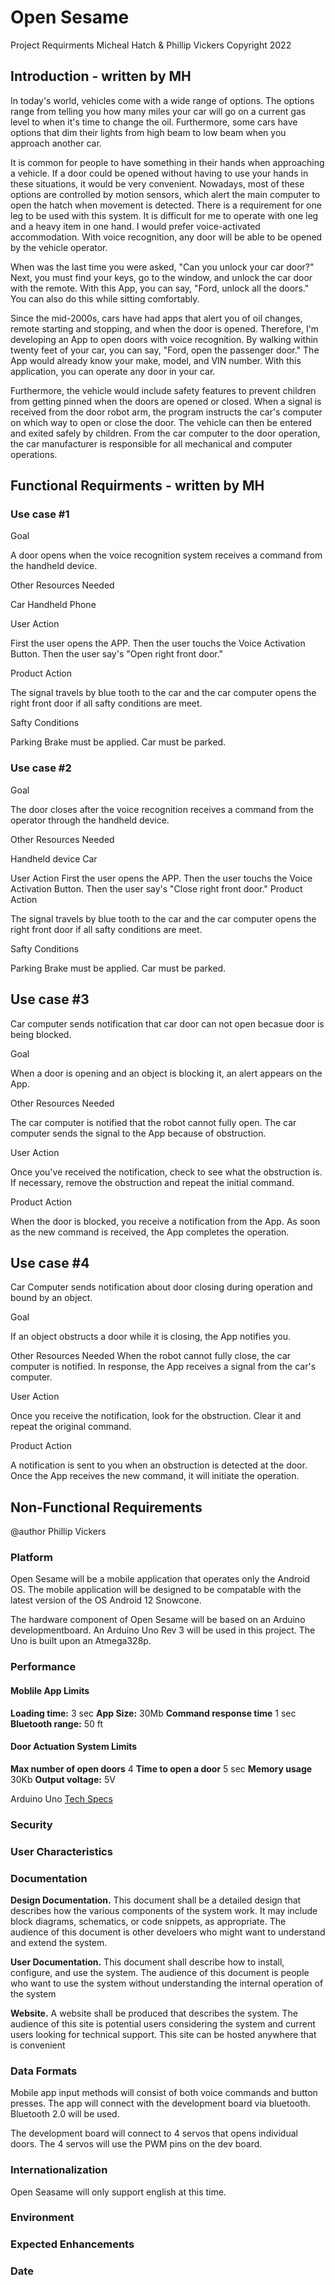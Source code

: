 # Open Sesame
Project Requirments
Micheal Hatch & Phillip Vickers
Copyright 2022

## Introduction - written by MH

In today's world, vehicles come with a wide range of options. The options range from telling you how many miles your car will go on a current gas level to when it's time to change the oil. Furthermore, some cars have options that dim their lights from high beam to low beam when you approach another car.

It is common for people to have something in their hands when approaching a vehicle. If a door could be opened without having to use your hands in these situations, it would be very convenient. Nowadays, most of these options are controlled by motion sensors, which alert the main computer to open the hatch when movement is detected. There is a requirement for one leg to be used with this system. It is difficult for me to operate with one leg and a heavy item in one hand. I would prefer voice-activated accommodation. With voice recognition, any door will be able to be opened by the vehicle operator.

When was the last time you were asked, "Can you unlock your car door?" Next, you must find your keys, go to the window, and unlock the car door with the remote. With this App, you can say, "Ford, unlock all the doors." You can also do this while sitting comfortably.

Since the mid-2000s, cars have had apps that alert you of oil changes, remote starting and stopping, and when the door is opened. Therefore, I'm developing an App to open doors with voice recognition. By walking within twenty feet of your car, you can say, "Ford, open the passenger door." The App would already know your make, model, and VIN number. With this application, you can operate any door in your car.

Furthermore, the vehicle would include safety features to prevent children from getting pinned when the doors are opened or closed. When a signal is received from the door robot arm, the program instructs the car's computer on which way to open or close the door. The vehicle can then be entered and exited safely by children. 
From the car computer to the door operation, the car manufacturer is responsible for all mechanical and computer operations.

## Functional Requirments - written by MH

### Use case #1 

Goal

A door opens when the voice recognition system receives a command from the handheld device.

Other Resources Needed

Car
Handheld Phone

User Action

First the user opens the APP. Then the user touchs the Voice Activation Button. Then the user say's "Open right front door." 

Product Action

The signal travels by blue tooth to the car and the car computer opens the right front door if all safty conditions are meet.

Safty Conditions

Parking Brake must be applied.
Car must be parked.

### Use case #2

Goal

The door closes after the voice recognition receives a command from the operator through the handheld device. 

Other Resources Needed

Handheld device
Car

User Action
First the user opens the APP. Then the user touchs the Voice Activation Button. Then the user say's "Close right front door." 
Product Action

The signal travels by blue tooth to the car and the car computer opens the right front door if all safty conditions are meet.

Safty Conditions

Parking Brake must be applied.
Car must be parked.

## Use case #3

Car computer sends notification that car door can not open becasue door is being blocked.

Goal

When a door is opening and an object is blocking it, an alert appears on the App. 

Other Resources Needed

The car computer is notified that the robot cannot fully open.  The car computer sends the signal to the App because of obstruction.

User Action

Once you've received the notification, check to see what the obstruction is.  If necessary, remove the obstruction and repeat the initial command. 

Product Action

When the door is blocked, you receive a notification from the App.  As soon as the new command is received, the App completes the operation. 

## Use case #4

Car Computer sends notification about door closing during operation and bound by an object.

Goal

If an object obstructs a door while it is closing, the App notifies you. 

Other Resources Needed
When the robot cannot fully close, the car computer is notified.  In response, the App receives a signal from the car's computer. 

User Action

Once you receive the notification, look for the obstruction.  Clear it and repeat the original command. 

Product Action

A notification is sent to you when an obstruction is detected at the door.  Once the App receives the new command, it will initiate the operation. 

## Non-Functional Requirements

@author Phillip Vickers

### Platform

Open Sesame will be a mobile application that operates only the Android OS. The mobile application will be designed to be compatable with the latest version of the OS Android 12 Snowcone.

The hardware component of Open Sesame will be based on an Arduino developmentboard. An Arduino Uno Rev 3 will be used in this project. The Uno is built upon an Atmega328p.

### Performance

#### Moblile App Limits
**Loading time:** 3 sec
**App Size:** 30Mb
**Command response time** 1 sec
**Bluetooth range:** 50 ft

#### Door Actuation System Limits
**Max number of open doors** 4
**Time to open a door** 5 sec
**Memory usage** 30Kb
**Output voltage:** 5V

Arduino Uno [Tech Specs](https://docs.arduino.cc/resources/datasheets/A000066-datasheet.pdf?_gl=1*1tzapmj*_ga*MjEyODY5MjA4MS4xNjYzNDU4MDg0*_ga_NEXN8H46L5*MTY2MzQ1ODA4NC4xLjEuMTY2MzQ1OTkxMy4wLjAuMA)

### Security

### User Characteristics

### Documentation

**Design Documentation.** This document shall be a detailed design that describes how the various components of the system work. It may include block diagrams, schematics, or code snippets, as appropriate. The audience of this document is other develoers who might want to understand and extend the system.

**User Documentation.** This document shall describe how to install, configure, and use the system. The audience of this document is people who want to use the system without understanding the internal operation of the system

**Website.** A website shall be produced that describes the system. The audience of this site is potential users considering the system and current users looking for technical support. This site can be hosted anywhere that is convenient

### Data Formats

Mobile app input methods will consist of both voice commands and button presses. The app will connect with the development board via bluetooth. Bluetooth 2.0 will be used.

The development board will connect to 4 servos that opens individual doors. The 4 servos will use the PWM pins on the dev board.

### Internationalization

Open Seasame will only support english at this time.

### Environment



### Expected Enhancements

### Date
